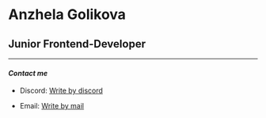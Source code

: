 # Anzhela Golikova #

## Junior Frontend-Developer ##
---

#### ___Contact me___
* Discord: [Write by discord](https://github.com/Anzhela53)

* Email: [Write by mail](a.y.golikova@gmail.com)
